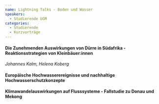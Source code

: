 ```yaml
---
name: Lightning Talks - Boden und Wasser
speakers:
  - Studierende UGM
categories:
  - Studierende
  - Kurzvorträge
---
```


#### Die Zunehmenden Auswirkungen von Dürre in Südafrika - Reaktionsstrategien von Kleinbäuer:innen
*Johannes Kalm, Helena Koberg*


#### Europäische Hochwasserereignisse und nachhaltige Hochwasserschutzkonzepte



#### Klimawandelauswirkungen auf Flusssysteme - Fallstudie zu Donau und Mekong

